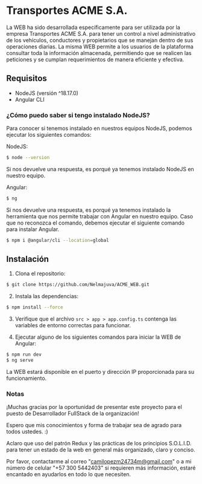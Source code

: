 # Transportes ACME S.A.

La WEB ha sido desarrollada específicamente para ser utilizada por la empresa Transportes ACME S.A. 
para tener un control a nivel administrativo de los vehículos, conductores y propietarios que se manejan
dentro de sus operaciones diarias. La misma WEB permite a los usuarios de la plataforma consultar toda la información
almacenada, permitiendo que se realicen las peticiones y se cumplan requerimientos de manera eficiente y efectiva.

## Requisitos

- NodeJS (versión ^18.17.0)
- Angular CLI

### ¿Cómo puedo saber si tengo instalado NodeJS?

Para conocer si tenemos instalado en nuestros equipos NodeJS, podemos ejecutar los siguientes comandos:

NodeJS:

```bash
$ node --version
```

Si nos devuelve una respuesta, es porqué ya tenemos instalado NodeJS en nuestro equipo.

Angular:

```bash
$ ng
```

Si nos devuelve una respuesta, es porqué ya tenemos instalado la herramienta que nos permite trabajar con Angular en nuestro equipo.
Caso que no reconozca el comando, debemos ejecutar el siguiente comando para instalar Angular.

```bash
$ npm i @angular/cli --location=global
```

## Instalación

1. Clona el repositorio:

```bash
$ git clone https://github.com/Nelmajuva/ACME_WEB.git
```

2. Instala las dependencias:

```bash
$ npm install --force
```

3. Verifique que el archivo `src > app > app.config.ts` contenga las variables de entorno correctas para funcionar.

4. Ejecutar alguno de los siguientes comandos para iniciar la WEB de Angular:

```bash
$ npm run dev
$ ng serve
```

La WEB estará disponible en el puerto y dirección IP proporcionada para su funcionamiento.

### Notas

¡Muchas gracias por la oportunidad de presentar este proyecto para el puesto de Desarrollador FullStack de la organización!

Espero que mis conocimientos y forma de trabajar sea de agrado para todos ustedes. :)

Aclaro que uso del patrón Redux y las prácticas de los principios S.O.L.I.D. para tener un estado de la web en general
más organizado, claro y conciso.

Por favor, contactarme al correo "camilopezm24734m@gmail.com" o a mi número de celular "+57 300 5442403" si requieren más
información, estaré encantado en ayudarlos en todo lo que necesiten.
